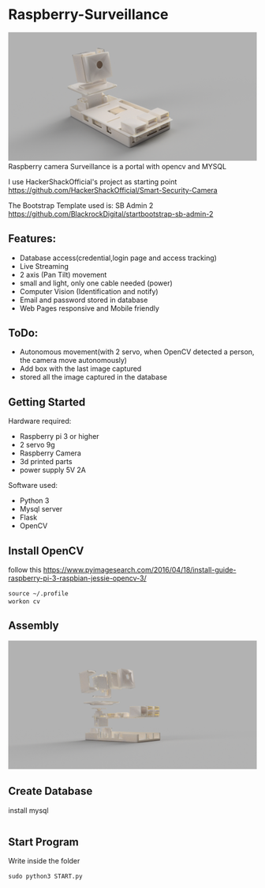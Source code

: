 # Raspberry-Surveillance
<img src="https://raw.githubusercontent.com/3dvolt/Raspberry-Surveillance/master/Render/2.png"/>
Raspberry camera Surveillance is a portal with opencv and MYSQL

I use HackerShackOfficial's project as starting point
https://github.com/HackerShackOfficial/Smart-Security-Camera

The Bootstrap Template used is: SB Admin 2
https://github.com/BlackrockDigital/startbootstrap-sb-admin-2

## Features:

* Database access(credential,login page and access tracking)
* Live Streaming 
* 2 axis (Pan Tilt) movement 
* small and light, only one cable needed (power)
* Computer Vision (Identification and notify)
* Email and password stored in database
* Web Pages responsive and Mobile friendly

## ToDo:

* Autonomous movement(with 2 servo, when OpenCV detected a person, the camera move autonomously)
* Add box with the last image captured
* stored all the image captured in the database



## Getting Started

Hardware required:

* Raspberry pi 3 or higher
* 2 servo 9g
* Raspberry Camera
* 3d printed parts
* power supply 5V 2A

Software used:

* Python 3
* Mysql server
* Flask
* OpenCV


## Install OpenCV
follow this 
https://www.pyimagesearch.com/2016/04/18/install-guide-raspberry-pi-3-raspbian-jessie-opencv-3/

```
source ~/.profile
workon cv
```
## Assembly

<img src="https://raw.githubusercontent.com/3dvolt/Raspberry-Surveillance/master/Render/1.png"/>

## Create Database

install mysql
```

```

## Start Program
Write inside the folder
```
sudo python3 START.py
```

